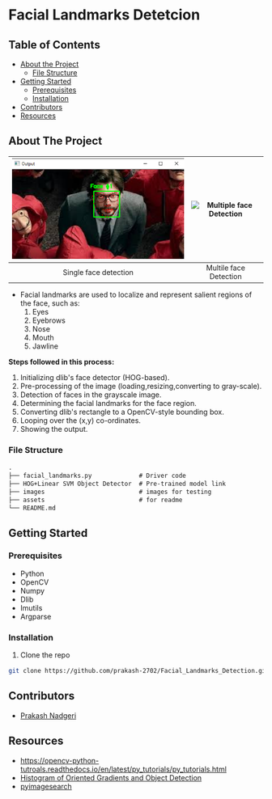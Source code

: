 # Facial Landmarks Detetcion 

<!-- TABLE OF CONTENTS -->
## Table of Contents

* [About the Project](#about-the-project)
  * [File Structure](#file-structure)
* [Getting Started](#getting-started)
  * [Prerequisites](#prerequisites)
  * [Installation](#installation)
* [Contributors](#contributors)
* [Resources](#resources)


<!-- ABOUT THE PROJECT -->
## About The Project 
|![Single face detection](https://github.com/prakash-2702/Facial_Landmarks_Detection/blob/master/assets/single%20face.PNG)|![Multiple face Detection]()|
|:---:|:---:|
|Single face detection|Multile face Detection|  
* Facial landmarks are used to localize and represent salient regions of the face, such as:
  1. Eyes
  2. Eyebrows
  3. Nose
  4. Mouth
  5. Jawline
  
**Steps followed in this process:**
  1. Initializing dlib's face detector (HOG-based).
  2. Pre-processing of the image (loading,resizing,converting to gray-scale).
  3. Detection of faces in the grayscale image.
  4. Determining the facial landmarks for the face region.
  5. Converting dlib's rectangle to a OpenCV-style bounding box.
  6. Looping over the (x,y) co-ordinates.
  7. Showing the output.

### File Structure
    .
    ├── facial_landmarks.py             # Driver code
    ├── HOG+Linear SVM Object Detector  # Pre-trained model link
    ├── images                          # images for testing
    ├── assets                          # for readme
    └── README.md 
    
<!-- GETTING STARTED -->
## Getting Started

### Prerequisites  
* Python
* OpenCV
* Numpy 
* Dlib 
* Imutils
* Argparse

### Installation
1. Clone the repo
```sh
git clone https://github.com/prakash-2702/Facial_Landmarks_Detection.git
```    
<!-- CONTRIBUTORS -->
## Contributors
* [Prakash Nadgeri](https://github.com/prakash-2702)
<!-- ACKNOWLEDGEMENTS AND REFERENCES -->
## Resources
* https://opencv-python-tutroals.readthedocs.io/en/latest/py_tutorials/py_tutorials.html
* [Histogram of Oriented Gradients and Object Detection](https://www.pyimagesearch.com/2014/11/10/histogram-oriented-gradients-object-detection/)
* [pyimagesearch](https://www.pyimagesearch.com/2017/04/03/facial-landmarks-dlib-opencv-python/)



